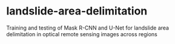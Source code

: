 # landslide-area-delimitation
Training and testing of Mask R-CNN and U-Net for landslide area delimitation in optical remote sensing images across regions
